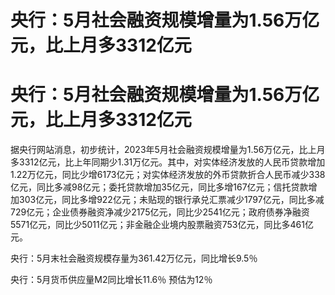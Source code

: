# 央行：5月社会融资规模增量为1.56万亿元，比上月多3312亿元

# 央行：5月社会融资规模增量为1.56万亿元，比上月多3312亿元

据央行网站消息，初步统计，2023年5月社会融资规模增量为1.56万亿元，比上月多3312亿元，比上年同期少1.31万亿元。其中，对实体经济发放的人民币贷款增加1.22万亿元，同比少增6173亿元；对实体经济发放的外币贷款折合人民币减少338亿元，同比多减98亿元；委托贷款增加35亿元，同比多增167亿元；信托贷款增加303亿元，同比多增922亿元；未贴现的银行承兑汇票减少1797亿元，同比多减729亿元；企业债券融资净减少2175亿元，同比少2541亿元；政府债券净融资5571亿元，同比少5011亿元；非金融企业境内股票融资753亿元，同比多461亿元。

央行：5月末社会融资规模存量为361.42万亿元，同比增长9.5％

央行：5月货币供应量M2同比增长11.6％ 预估为12％

